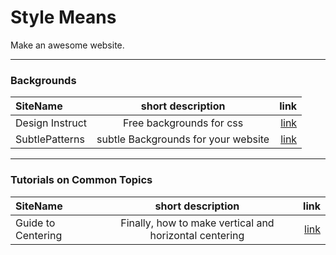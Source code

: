 Style Means
===========

Make an awesome website.

-------------------------

### Backgrounds

| SiteName | short description | link |
| :--- | :---: | ---: |
| Design Instruct | Free backgrounds for css | [link](http://designinstruct.com/category/free-resources/) |
| SubtlePatterns | subtle Backgrounds for your website | [link](http://subtlepatterns.com/)|

-------------------------

### Tutorials on Common Topics

| SiteName | short description | link |
| :--- | :---: | ---: |
| Guide to Centering |Finally, how to make vertical and horizontal centering | [link](http://coding.smashingmagazine.com/2013/08/09/absolute-horizontal-vertical-centering-css/) |
